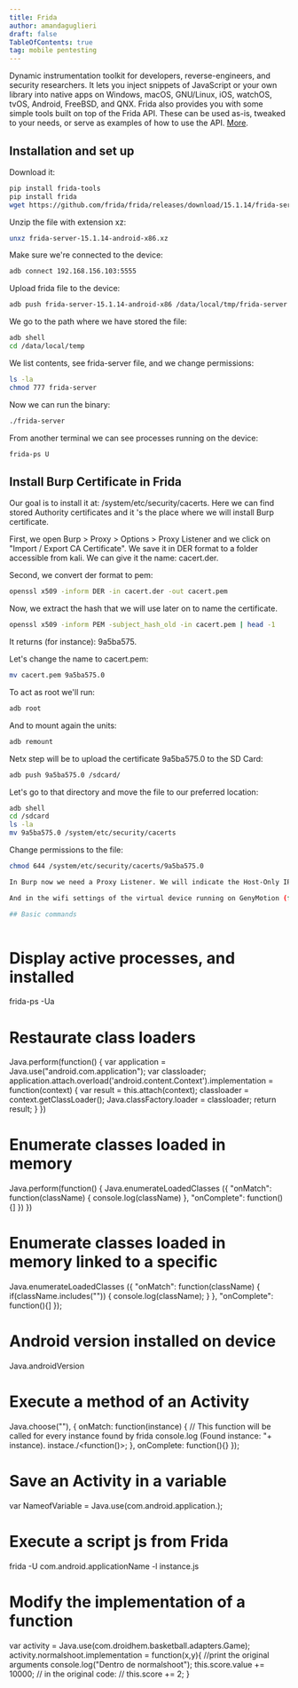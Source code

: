 ```yaml
---
title: Frida
author: amandaguglieri
draft: false
TableOfContents: true
tag: mobile pentesting
---
```


Dynamic instrumentation toolkit for developers, reverse-engineers, and security researchers.  It lets you inject snippets of JavaScript or your own library into native apps on Windows, macOS, GNU/Linux, iOS, watchOS, tvOS, Android, FreeBSD, and QNX. Frida also provides you with some simple tools built on top of the Frida API. These can be used as-is, tweaked to your needs, or serve as examples of how to use the API. [More](https://frida.re/docs/home/).


## Installation and set up

Download it:

```bash
pip install frida-tools
pip install frida
wget https://github.com/frida/frida/releases/download/15.1.14/frida-server-15.1.14-android-x86.xz
```

Unzip the file with extension xz:

```bash
unxz frida-server-15.1.14-android-x86.xz
```

Make sure we're connected to the device:

```bash
adb connect 192.168.156.103:5555
```

Upload frida file to the device:

```bash
adb push frida-server-15.1.14-android-x86 /data/local/tmp/frida-server
```

We go to the path where we have stored the file:

```bash
adb shell
cd /data/local/temp
```

We list contents, see frida-server file, and we change permissions:

```bash
ls -la
chmod 777 frida-server
```

Now we can run the binary:

```bash
./frida-server
```

From another terminal we can see processes running on the device:

```bash
frida-ps U
```

## Install Burp Certificate in Frida

Our goal is to install it at: /system/etc/security/cacerts. Here we can find stored Authority certificates and it 's the place where we will install Burp certificate.

First, we open Burp > Proxy > Options > Proxy Listener and we click on "Import / Export CA Certificate". We save it in DER format to a folder accessible from kali. We can give it the name: cacert.der.

Second, we convert der format to pem:

```bash
openssl x509 -inform DER -in cacert.der -out cacert.pem
```

Now, we extract the hash that we will use later on to name the certificate.

```bash
openssl x509 -inform PEM -subject_hash_old -in cacert.pem | head -1
```

It returns (for instance): 9a5ba575.

Let's change the name to cacert.pem:

```bash
mv cacert.pem 9a5ba575.0
```

To act as root we'll run:

```bash
adb root
```

And to mount again the units:

```bash
adb remount
```

Netx step will be to upload the certificate 9a5ba575.0 to the SD Card:

```bash
adb push 9a5ba575.0 /sdcard/
```

Let's go to that directory and move the file to our preferred location:

```bash
adb shell
cd /sdcard
ls -la
mv 9a5ba575.0 /system/etc/security/cacerts
```

Change permissions to the file:

```bash
chmod 644 /system/etc/security/cacerts/9a5ba575.0

In Burp now we need a Proxy Listener. We will indicate the Host-Only IP that we have in our kali. For instance: 192.168.156.107. Port: 8080.

And in the wifi settings of the virtual device running on GenyMotion (for instance a Galaxy6), we need to indicate this same IP on Host-Only mode from our kali.

## Basic commands
 
```
# Display active processes, and installed
frida-ps -Ua


# Restaurate class loaders
Java.perform(function() {
	var application = Java.use("android.com.application");
	var classloader;
	application.attach.overload('android.content.Context').implementation = function(context) {
		var result = this.attach(context);
		classloader = context.getClassLoader();
		Java.classFactory.loader = classloader;
	return result;
	}
})

# Enumerate classes loaded in memory
Java.perform(function() {
	Java.enumerateLoadedClasses
	({
		"onMatch": function(className) {
			console.log(className)
			},
		"onComplete": function(){]
	})
})

# Enumerate classes loaded in memory linked to a specific <package>
Java.enumerateLoadedClasses
({
	"onMatch": function(className) {
		if(className.includes("<package>")) {
			console.log(className);
		}
	},
	"onComplete": function(){]
});

# Android version installed on device
Java.androidVersion

# Execute a method of an Activity
Java.choose("<Name and path of the activity>"), {
	onMatch: function(instance) {
	// This function will be called for every instance found by frida console.log (Found instance: "+ instance).
		instace.<Method name>/<function()>;
	},
	onComplete: function(){}
});

# Save an Activity in a variable
var NameofVariable = Java.use(com.android.application.<nameOfActivity>); 

# Execute a script js from Frida
frida -U com.android.applicationName -l instance.js

# Modify the implementation of a function
var activity = Java.use(com.droidhem.basketball.adapters.Game);
activity.normalshoot.implementation = function(x,y){
	//print the original arguments
	console.log("Dentro de normalshoot");
	this.score.value += 10000;
	// in the original code:
	// this.score += 2;
}




